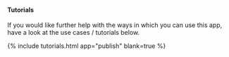 #### Tutorials

If you would like further help with the ways in which you can use this app, have a look at the use cases / tutorials below.

{% include tutorials.html app="publish" blank=true %}